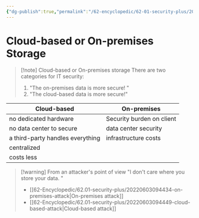 ```yaml
---
{"dg-publish":true,"permalink":"/62-encyclopedic/62-01-security-plus/20220603094547-cloud-based-or-on-premises-storage/","dgHomeLink":true,"dgPassFrontmatter":false}
---
```



# Cloud-based or On-premises Storage

>[!note] Cloud-based or On-premises storage
> There are two categories for IT security: 
> 1. "The on-premises data is more secure! "
> 2. "The cloud-based data is more secure!" 

| Cloud-based                      | On-premises               |
| -------------------------------- | ------------------------- |
| no dedicated hardware            | Security burden on client |
| no data center to secure         | data center security      |
| a third-party handles everything | infrastructure costs      |
| centralized                      |                           |
| costs less                       |                           |

>[!warning] From an attacker's point of view
>"I don't care where you store your data. "
>- [[62-Encyclopedic/62.01-security-plus/20220603094434-on-premises-attack|On-premises attack]]
>- [[62-Encyclopedic/62.01-security-plus/20220603094449-cloud-based-attack|Cloud-based attack]]
